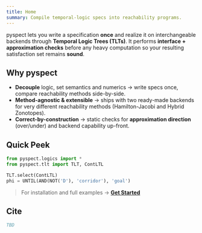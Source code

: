 ```yaml
---
title: Home
summary: Compile temporal-logic specs into reachability programs.
---
```


pyspect lets you write a specification **once** and realize it on interchangeable backends through
**Temporal Logic Trees (TLTs)**. It performs **interface + approximation checks** before any heavy
computation so your resulting satisfaction set remains **sound**.

## Why pyspect

- **Decouple** logic, set semantics and numerics → write specs once, compare reachability methods side-by-side.  
- **Method-agnostic & extensible** → ships with two ready-made backends for very different reachability methods (Hamilton-Jacobi and Hybrid Zonotopes).
- **Correct-by-construction** → static checks for **approximation direction** (over/under) and backend capability up-front.

## Quick Peek

```python
from pyspect.logics import *
from pyspect.tlt import TLT, ContLTL

TLT.select(ContLTL)
phi = UNTIL(AND(NOT('D'), 'corridor'), 'goal')
```

> For installation and full examples → **[Get Started](get_started.md)**

## Cite

```bibtex
TBD
```
